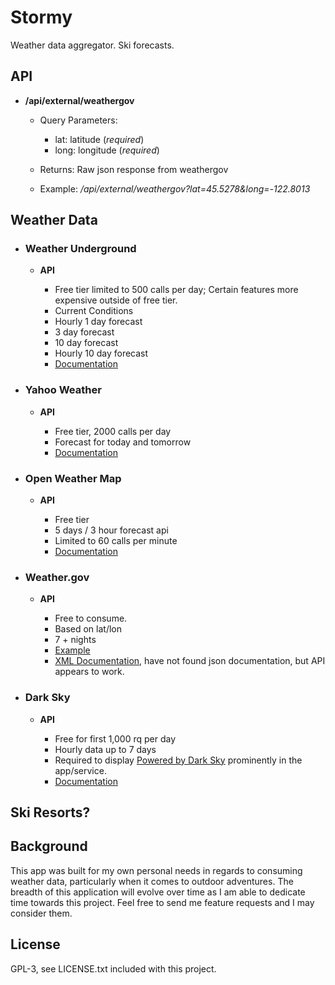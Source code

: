 # Stormy

Weather data aggregator. Ski forecasts.

## API

- **/api/external/weathergov**

  - Query Parameters:

    - lat: latitude (_required_)
    - long: longitude (_required_)

  - Returns: Raw json response from weathergov
  - Example: _/api/external/weathergov?lat=45.5278&long=-122.8013_

## Weather Data

- ### Weather Underground

  - **API**

    - Free tier limited to 500 calls per day; Certain features more expensive outside of free tier.
    - Current Conditions
    - Hourly 1 day forecast
    - 3 day forecast
    - 10 day forecast
    - Hourly 10 day forecast
    - [Documentation](https://www.wunderground.com/weather/api/d/docs)

- ### Yahoo Weather

  - **API**

    - Free tier, 2000 calls per day
    - Forecast for today and tomorrow
    - [Documentation](https://developer.yahoo.com/weather/)

- ### Open Weather Map

  - **API**

    - Free tier
    - 5 days / 3 hour forecast api
    - Limited to 60 calls per minute
    - [Documentation](https://openweathermap.org/api)

- ### Weather.gov

  - **API**

    - Free to consume.
    - Based on lat/lon
    - 7 + nights
    - [Example](http://forecast.weather.gov/MapClick.php?lat=45.5278&lon=-122.8013&unit=0&lg=english&FcstType=json)
    - [XML Documentation](http://graphical.weather.gov/xml/), have not found json documentation, but API appears to work.

- ### Dark Sky

  - **API**

    - Free for first 1,000 rq per day
    - Hourly data up to 7 days
    - Required to display [Powered by Dark Sky](https://darksky.net/poweredby/) prominently in the app/service.
    - [Documentation](https://darksky.net/dev/docs)

## Ski Resorts?

## Background

This app was built for my own personal needs in regards to consuming weather data, particularly when it comes to outdoor adventures. The breadth of this application will evolve over time as I am able to dedicate time towards this project. Feel free to send me feature requests and I may consider them.

## License

GPL-3, see LICENSE.txt included with this project.
